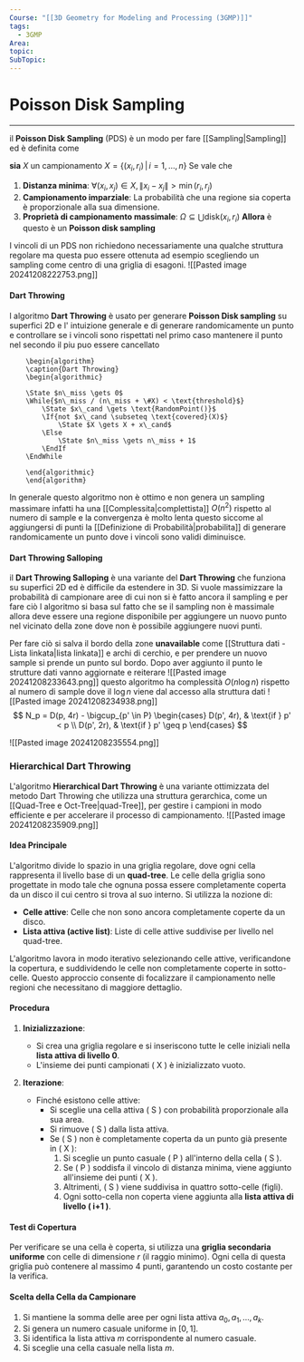 ```yaml
---
Course: "[[3D Geometry for Modeling and Processing (3GMP)]]"
tags:
  - 3GMP
Area: 
topic: 
SubTopic:
---
```


# Poisson Disk Sampling
---
il __Poisson Disk Sampling__ (PDS) è un modo per fare [[Sampling|Sampling]] ed è definita come 

__sia__ $X$ un campionamento $X = \{(x_i, r_i) \,|\, i = 1, \dots, n\}$
Se vale che 
1. **Distanza minima**: $\forall (x_i, x_j) \in X, \|x_i - x_j\| > \min(r_i, r_j)$
2. **Campionamento imparziale**: La probabilità che una regione sia coperta è proporzionale alla sua dimensione.
3. **Proprietà di campionamento massimale**: $\Omega \subseteq \bigcup \text{disk}(x_i, r_i)$
__Allora__ è questo è un __Poisson disk sampling__

I vincoli di un PDS non richiedono necessariamente una qualche struttura regolare ma questa puo essere ottenuta ad esempio scegliendo un sampling come centro di una griglia di esagoni. 
![[Pasted image 20241208222753.png]]


#### Dart Throwing
l algoritmo __Dart Throwing__ è usato per  generare __Poisson Disk sampling__ su superfici 2D  e l' intuizione generale  e di generare randomicamente un punto e controllare se i vincoli sono rispettati nel primo caso mantenere il punto nel secondo il piu puo essere cancellato  
```pseudo
	\begin{algorithm}
	\caption{Dart Throwing}
	\begin{algorithmic}

	\State $n\_miss \gets 0$
	\While{$n\_miss / (n\_miss + \#X) < \text{threshold}$}
		\State $x\_cand \gets \text{RandomPoint()}$
		\If{not $x\_cand \subseteq \text{covered}(X)$} 
			\State $X \gets X + x\_cand$ 
		\Else 
			\State $n\_miss \gets n\_miss + 1$   
		\EndIf  
    \EndWhile 

	\end{algorithmic}
	\end{algorithm}
```
In generale questo algoritmo non è ottimo e non genera un sampling massimare infatti ha una [[Complessita|complettista]] $O(n^2)$ rispetto al numero di sample e la convergenza è molto lenta questo siccome al aggiungersi di punti la [[Definizione di Probabilità|probabilita]] di generare randomicamente un punto dove i vincoli sono validi diminuisce.



#### Dart Throwing Salloping
il __Dart Throwing Salloping__  è una variante del __Dart Throwing__ che funziona su superfici 2D ed è difficile da estendere in 3D. 
Si vuole massimizzare la probabilità di campionare aree di cui non si è fatto ancora il sampling e per fare ciò l algoritmo si basa sul fatto che se il sampling non è massimale allora deve essere una regione disponibile per aggiungere un nuovo punto nel vicinato della zone dove non è possibile aggiungere nuovi punti.

Per fare ciò si salva il bordo della zone __unavailable__ come [[Struttura dati - Lista linkata|lista linkata]] e archi di cerchio, e per prendere un nuovo sample si prende un punto sul bordo. 
Dopo aver aggiunto il punto le strutture dati vanno aggiornate e reiterare
![[Pasted image 20241208233643.png]]
questo algoritmo ha complessità $O(n\log n)$ rispetto al numero di sample dove il $\log n$ viene dal accesso alla struttura dati
![[Pasted image 20241208234938.png]]
$$
N_p = D(p, 4r) - \bigcup_{p' \in P} 
\begin{cases} 
D(p', 4r), & \text{if } p' < p \\
D(p', 2r), & \text{if } p' \geq p
\end{cases}
$$

![[Pasted image 20241208235554.png]]

### Hierarchical Dart Throwing
L'algoritmo __Hierarchical Dart Throwing__ è una variante ottimizzata del metodo Dart Throwing che utilizza una struttura gerarchica, come un [[Quad-Tree e Oct-Tree|quad-Tree]], per gestire i campioni in modo efficiente e per accelerare il processo di campionamento. 
![[Pasted image 20241208235909.png]]

#### Idea Principale
L'algoritmo divide lo spazio in una griglia regolare, dove ogni cella rappresenta il livello base di un **quad-tree**. Le celle della griglia sono progettate in modo tale che ognuna possa essere completamente coperta da un disco il cui centro si trova al suo interno. Si utilizza la nozione di:
- **Celle attive**: Celle che non sono ancora completamente coperte da un disco.
- **Lista attiva (active list)**: Liste di celle attive suddivise per livello nel quad-tree.

L'algoritmo lavora in modo iterativo selezionando celle attive, verificandone la copertura, e suddividendo le celle non completamente coperte in sotto-celle. Questo approccio consente di focalizzare il campionamento nelle regioni che necessitano di maggiore dettaglio.

#### Procedura

1. **Inizializzazione**:
   - Si crea una griglia regolare e si inseriscono tutte le celle iniziali nella **lista attiva di livello 0**.
   - L'insieme dei punti campionati \( X \) è inizializzato vuoto.

2. **Iterazione**:
   - Finché esistono celle attive:
     - Si sceglie una cella attiva \( S \) con probabilità proporzionale alla sua area.
     - Si rimuove \( S \) dalla lista attiva.
     - Se \( S \) non è completamente coperta da un punto già presente in \( X \):
       1. Si sceglie un punto casuale \( P \) all'interno della cella \( S \).
       2. Se \( P \) soddisfa il vincolo di distanza minima, viene aggiunto all'insieme dei punti \( X \).
       3. Altrimenti, \( S \) viene suddivisa in quattro sotto-celle (figli).
       4. Ogni sotto-cella non coperta viene aggiunta alla **lista attiva di livello \( i+1 \)**.

#### Test di Copertura
Per verificare se una cella è coperta, si utilizza una **griglia secondaria uniforme** con celle di dimensione $r$ (il raggio minimo). Ogni cella di questa griglia può contenere al massimo 4 punti, garantendo un costo costante per la verifica.

#### Scelta della Cella da Campionare
1. Si mantiene la somma delle aree per ogni lista attiva $a_0, a_1, \dots, a_k$.
2. Si genera un numero casuale uniforme in $[0,1]$.
3. Si identifica la lista attiva $m$ corrispondente al numero casuale.
4. Si sceglie una cella casuale nella lista $m$.

